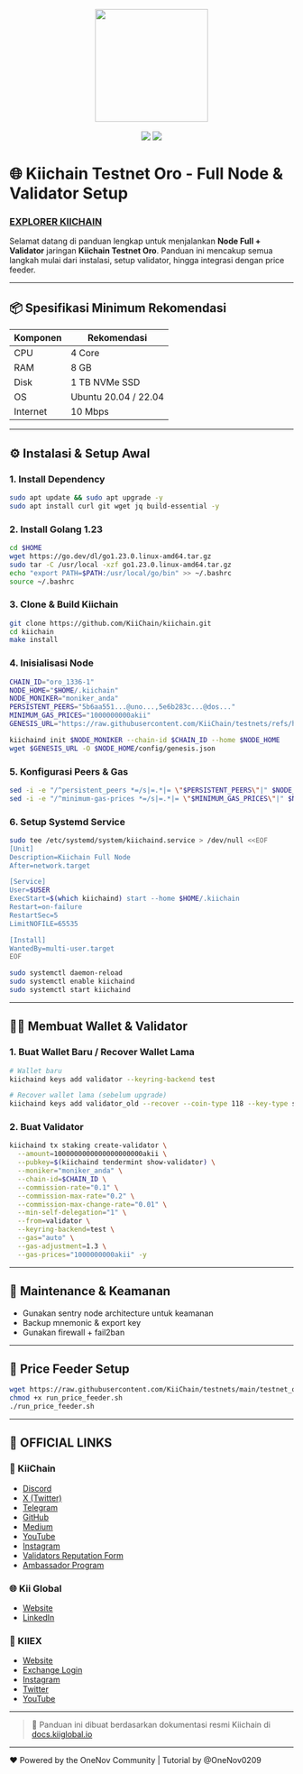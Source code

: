 
<p align="center">
  <img src="https://pbs.twimg.com/profile_images/1800553180083666944/zZe128CW.jpg" width="200"/><br><br>
  <img src="https://img.shields.io/badge/Node%20Status-Active-brightgreen"/>
  <img src="https://img.shields.io/badge/Ubuntu-22.04-orange"/>
</p>

# 🌐 Kiichain Testnet Oro - Full Node & Validator Setup

### [EXPLORER KIICHAIN](https://explorer.kiichain.io/staking/kiivaloper1cjdxm4urpdp42un8xjsdx6469h3nlx26cu0axj)

Selamat datang di panduan lengkap untuk menjalankan **Node Full + Validator** jaringan **Kiichain Testnet Oro**. Panduan ini mencakup semua langkah mulai dari instalasi, setup validator, hingga integrasi dengan price feeder.

---

## 📦 Spesifikasi Minimum Rekomendasi

| Komponen | Rekomendasi |
|----------|-------------|
| CPU      | 4 Core      |
| RAM      | 8 GB        |
| Disk     | 1 TB NVMe SSD |
| OS       | Ubuntu 20.04 / 22.04 |
| Internet | 10 Mbps     |

---

## ⚙️ Instalasi & Setup Awal

### 1. Install Dependency
```bash
sudo apt update && sudo apt upgrade -y
sudo apt install curl git wget jq build-essential -y
```

### 2. Install Golang 1.23
```bash
cd $HOME
wget https://go.dev/dl/go1.23.0.linux-amd64.tar.gz
sudo tar -C /usr/local -xzf go1.23.0.linux-amd64.tar.gz
echo "export PATH=$PATH:/usr/local/go/bin" >> ~/.bashrc
source ~/.bashrc
```

### 3. Clone & Build Kiichain
```bash
git clone https://github.com/KiiChain/kiichain.git
cd kiichain
make install
```

### 4. Inisialisasi Node
```bash
CHAIN_ID="oro_1336-1"
NODE_HOME="$HOME/.kiichain"
NODE_MONIKER="moniker_anda"
PERSISTENT_PEERS="5b6aa551...@uno...,5e6b283c...@dos..."
MINIMUM_GAS_PRICES="1000000000akii"
GENESIS_URL="https://raw.githubusercontent.com/KiiChain/testnets/refs/heads/main/testnet_oro/genesis.json"

kiichaind init $NODE_MONIKER --chain-id $CHAIN_ID --home $NODE_HOME
wget $GENESIS_URL -O $NODE_HOME/config/genesis.json
```

### 5. Konfigurasi Peers & Gas
```bash
sed -i -e "/^persistent_peers *=/s|=.*|= \"$PERSISTENT_PEERS\"|" $NODE_HOME/config/config.toml
sed -i -e "/^minimum-gas-prices *=/s|=.*|= \"$MINIMUM_GAS_PRICES\"|" $NODE_HOME/config/app.toml
```

### 6. Setup Systemd Service
```bash
sudo tee /etc/systemd/system/kiichaind.service > /dev/null <<EOF
[Unit]
Description=Kiichain Full Node
After=network.target

[Service]
User=$USER
ExecStart=$(which kiichaind) start --home $HOME/.kiichain
Restart=on-failure
RestartSec=5
LimitNOFILE=65535

[Install]
WantedBy=multi-user.target
EOF

sudo systemctl daemon-reload
sudo systemctl enable kiichaind
sudo systemctl start kiichaind
```

---

## 🧑‍🌾 Membuat Wallet & Validator

### 1. Buat Wallet Baru / Recover Wallet Lama
```bash
# Wallet baru
kiichaind keys add validator --keyring-backend test

# Recover wallet lama (sebelum upgrade)
kiichaind keys add validator_old --recover --coin-type 118 --key-type secp256k1 --keyring-backend test
```

### 2. Buat Validator
```bash
kiichaind tx staking create-validator \
  --amount=1000000000000000000000akii \
  --pubkey=$(kiichaind tendermint show-validator) \
  --moniker="moniker_anda" \
  --chain-id=$CHAIN_ID \
  --commission-rate="0.1" \
  --commission-max-rate="0.2" \
  --commission-max-change-rate="0.01" \
  --min-self-delegation="1" \
  --from=validator \
  --keyring-backend=test \
  --gas="auto" \
  --gas-adjustment=1.3 \
  --gas-prices="1000000000akii" -y
```

---

## 🔐 Maintenance & Keamanan

- Gunakan sentry node architecture untuk keamanan
- Backup mnemonic & export key
- Gunakan firewall + fail2ban

---

## 📡 Price Feeder Setup
```bash
wget https://raw.githubusercontent.com/KiiChain/testnets/main/testnet_oro/run_price_feeder.sh
chmod +x run_price_feeder.sh
./run_price_feeder.sh
```

---

## 🔗 OFFICIAL LINKS

### 🔮 KiiChain
- [Discord](https://discord.gg/kiichain)
- [X (Twitter)](https://x.com/KiiChainio)
- [Telegram](https://t.me/KiiChainGlobal)
- [GitHub](https://github.com/KiiChain)
- [Medium](https://medium.com/@kiichain)
- [YouTube](https://www.youtube.com/@kiichain_)
- [Instagram](https://www.instagram.com/kiichainofficial)
- [Validators Reputation Form](https://forms.gle/SQ3jQx2KvLa4HwHd8)
- [Ambassador Program](https://forms.gle/HZ242J8hAowoLorc8)

### 🌐 Kii Global
- [Website](https://kiiglobal.io)
- [LinkedIn](https://www.linkedin.com/company/kiiglobal)

### 🏦 KIIEX
- [Website](https://kiiex.io)
- [Exchange Login](https://exchange.kiiex.io/login)
- [Instagram](https://www.instagram.com/kiiexchange)
- [Twitter](https://x.com/Kiiexio)
- [YouTube](https://www.youtube.com/@kiiexchange)

---

> 📘 Panduan ini dibuat berdasarkan dokumentasi resmi Kiichain di [docs.kiiglobal.io](https://docs.kiiglobal.io/)

---

❤️ Powered by the OneNov Community | Tutorial by @OneNov0209
